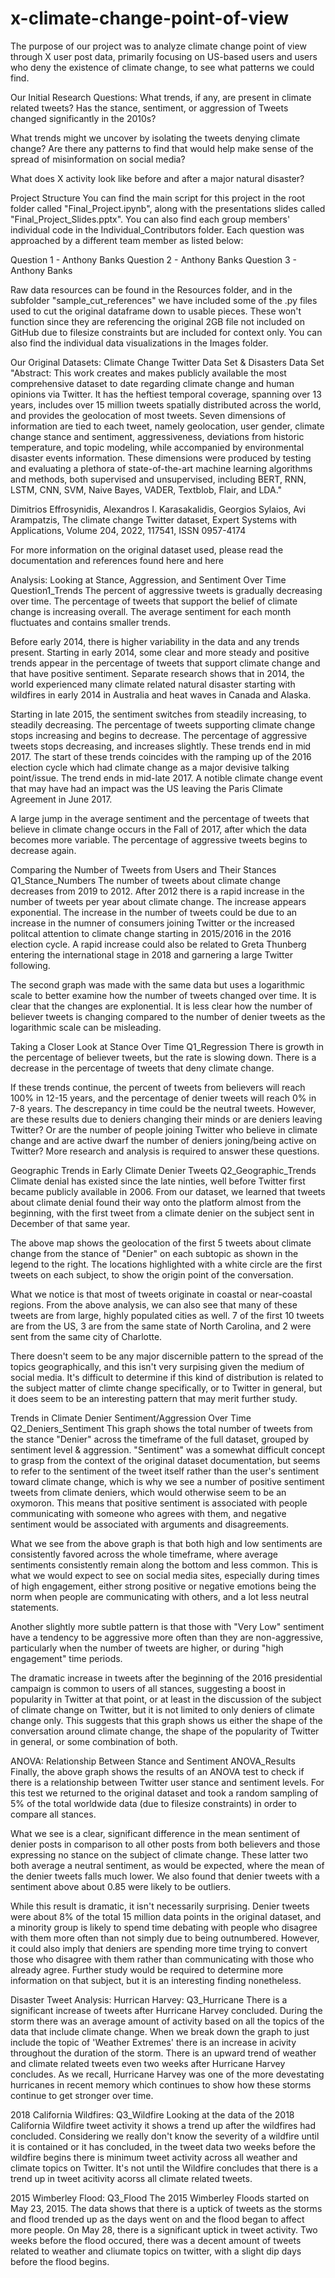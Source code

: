 # x-climate-change-point-of-view
The purpose of our project was to analyze climate change point of view through X user post data, primarily focusing on US-based users and users who deny the existence of climate change, to see what patterns we could find.

Our Initial Research Questions:
What trends, if any, are present in climate related tweets? Has the stance, sentiment, or aggression of Tweets changed significantly in the 2010s?

What trends might we uncover by isolating the tweets denying climate change? Are there any patterns to find that would help make sense of the spread of misinformation on social media?

What does X activity look like before and after a major natural disaster?

Project Structure
You can find the main script for this project in the root folder called "Final_Project.ipynb", along with the presentations slides called "Final_Project_Slides.pptx". You can also find each group members' individual code in the Individual_Contributors folder. Each question was approached by a different team member as listed below:


Question 1 - Anthony Banks
Question 2 - Anthony Banks
Question 3 - Anthony Banks

Raw data resources can be found in the Resources folder, and in the subfolder "sample_cut_references" we have included some of the .py files used to cut the original dataframe down to usable pieces. These won't function since they are referencing the original 2GB file not included on GitHub due to filesize constraints but are included for context only. You can also find the individual data visualizations in the Images folder.

Our Original Datasets:
Climate Change Twitter Data Set & Disasters Data Set
"Abstract: This work creates and makes publicly available the most comprehensive dataset to date regarding climate change and human opinions via Twitter. It has the heftiest temporal coverage, spanning over 13 years, includes over 15 million tweets spatially distributed across the world, and provides the geolocation of most tweets. Seven dimensions of information are tied to each tweet, namely geolocation, user gender, climate change stance and sentiment, aggressiveness, deviations from historic temperature, and topic modeling, while accompanied by environmental disaster events information. These dimensions were produced by testing and evaluating a plethora of state-of-the-art machine learning algorithms and methods, both supervised and unsupervised, including BERT, RNN, LSTM, CNN, SVM, Naive Bayes, VADER, Textblob, Flair, and LDA."

Dimitrios Effrosynidis, Alexandros I. Karasakalidis, Georgios Sylaios, Avi Arampatzis, The climate change Twitter dataset, Expert Systems with Applications, Volume 204, 2022, 117541, ISSN 0957-4174

For more information on the original dataset used, please read the documentation and references found here and here

Analysis:
Looking at Stance, Aggression, and Sentiment Over Time
Question1_Trends
The percent of aggressive tweets is gradually decreasing over time. The percentage of tweets that support the belief of climate change is increasing overall. The average sentiment for each month fluctuates and contains smaller trends.

Before early 2014, there is higher variability in the data and any trends present. Starting in early 2014, some clear and more steady and positive trends appear in the percentage of tweets that support climate change and that have positive sentiment. Separate research shows that in 2014, the world experienced many climate related natural disaster starting with wildfires in early 2014 in Australia and heat waves in Canada and Alaska.

Starting in late 2015, the sentiment switches from steadily increasing, to steadily decreasing. The percentage of tweets supporting climate change stops increasing and begins to decrease. The percentage of aggressive tweets stops decreasing, and increases slightly. These trends end in mid 2017. The start of these trends coincides with the ramping up of the 2016 election cycle which had climate change as a major devisive talking point/issue. The trend ends in mid-late 2017. A notible climate change event that may have had an impact was the US leaving the Paris Climate Agreement in June 2017.

A large jump in the average sentiment and the percentage of tweets that believe in climate change occurs in the Fall of 2017, after which the data becomes more variable. The percentage of aggressive tweets begins to decrease again.

Comparing the Number of Tweets from Users and Their Stances
Q1_Stance_Numbers
The number of tweets about climate change decreases from 2019 to 2012. After 2012 there is a rapid increase in the number of tweets per year about climate change. The increase appears exponential. The increase in the number of tweets could be due to an increase in the numner of consumers joining Twitter or the increased politcal attention to climate change starting in 2015/2016 in the 2016 election cycle. A rapid increase could also be related to Greta Thunberg entering the international stage in 2018 and garnering a large Twitter following.

The second graph was made with the same data but uses a logarithmic scale to better examine how the number of tweets changed over time. It is clear that the changes are explonential. It is less clear how the number of believer tweets is changing compared to the number of denier tweets as the logarithmic scale can be misleading.

Taking a Closer Look at Stance Over Time
Q1_Regression
There is growth in the percentage of believer tweets, but the rate is slowing down. There is a decrease in the percentage of tweets that deny climate change.

If these trends continue, the percent of tweets from believers will reach 100% in 12-15 years, and the percentage of denier tweets will reach 0% in 7-8 years. The descrepancy in time could be the neutral tweets. However, are these results due to deniers changing their minds or are deniers leaving Twitter? Or are the number of people joining Twitter who believe in climate change and are active dwarf the number of deniers joning/being active on Twitter? More research and analysis is required to answer these questions.

Geographic Trends in Early Climate Denier Tweets
Q2_Geographic_Trends
Climate denial has existed since the late ninties, well before Twitter first became publicly available in 2006. From our dataset, we learned that tweets about climate denial found their way onto the platform almost from the beginning, with the first tweet from a climate denier on the subject sent in December of that same year.

The above map shows the geolocation of the first 5 tweets about climate change from the stance of "Denier" on each subtopic as shown in the legend to the right. The locations highlighted with a white circle are the first tweets on each subject, to show the origin point of the conversation.

What we notice is that most of tweets originate in coastal or near-coastal regions. From the above analysis, we can also see that many of these tweets are from large, highly populated cities as well. 7 of the first 10 tweets are from the US, 3 are from the same state of North Carolina, and 2 were sent from the same city of Charlotte.

There doesn't seem to be any major discernible pattern to the spread of the topics geographically, and this isn't very surpising given the medium of social media. It's difficult to determine if this kind of distribution is related to the subject matter of climte change specifically, or to Twitter in general, but it does seem to be an interesting pattern that may merit further study.

Trends in Climate Denier Sentiment/Aggression Over Time
Q2_Deniers_Sentiment
This graph shows the total number of tweets from the stance "Denier" across the timeframe of the full dataset, grouped by sentiment level & aggression. "Sentiment" was a somewhat difficult concept to grasp from the context of the original dataset documentation, but seems to refer to the sentiment of the tweet itself rather than the user's sentiment toward climate change, which is why we see a number of positive sentiment tweets from climate deniers, which would otherwise seem to be an oxymoron. This means that positive sentiment is associated with people communicating with someone who agrees with them, and negative sentiment would be associated with arguments and disagreements.

What we see from the above graph is that both high and low sentiments are consistently favored across the whole timeframe, where average sentiments consistently remain along the bottom and less common. This is what we would expect to see on social media sites, especially during times of high engagement, either strong positive or negative emotions being the norm when people are communicating with others, and a lot less neutral statements.

Another slightly more subtle pattern is that those with "Very Low" sentiment have a tendency to be aggressive more often than they are non-aggressive, particularly when the number of tweets are higher, or during "high engagement" time periods.

The dramatic increase in tweets after the beginning of the 2016 presidential campaign is common to users of all stances, suggesting a boost in popularity in Twitter at that point, or at least in the discussion of the subject of climate change on Twitter, but it is not limited to only deniers of climate change only. This suggests that this graph shows us either the shape of the conversation around climate change, the shape of the popularity of Twitter in general, or some combination of both.

ANOVA: Relationship Between Stance and Sentiment
ANOVA_Results
Finally, the above graph shows the results of an ANOVA test to check if there is a relationship between Twitter user stance and sentiment levels. For this test we returned to the original dataset and took a random sampling of 5% of the total worldwide data (due to filesize constraints) in order to compare all stances.

What we see is a clear, significant difference in the mean sentiment of denier posts in comparison to all other posts from both believers and those expressing no stance on the subject of climate change. These latter two both average a neutral sentiment, as would be expected, where the mean of the denier tweets falls much lower. We also found that denier tweets with a sentiment above about 0.85 were likely to be outliers.

While this result is dramatic, it isn't necessarily surprising. Denier tweets were about 8% of the total 15 million data points in the original dataset, and a minority group is likely to spend time debating with people who disagree with them more often than not simply due to being outnumbered. However, it could also imply that deniers are spending more time trying to convert those who disagree with them rather than communicating with those who already agree. Further study would be required to determine more information on that subject, but it is an interesting finding nonetheless.

Disaster Tweet Analysis:
Hurrican Harvey:
Q3_Hurricane
There is a significant increase of tweets after Hurricane Harvey concluded. During the storm there was an average amount of activity based on all the topics of the data that include climate change. When we break down the graph to just include the topic of 'Weather Extremes' there is an increase in acivity throughout the duration of the storm. There is an upward trend of weather and climate related tweets even two weeks after Hurricane Harvey concludes. As we recall, Hurricane Harvey was one of the more devestating hurricanes in recent memory which continues to show how these storms continue to get stronger over time.

2018 California Wildfires:
Q3_Wildfire
Looking at the data of the 2018 California Wildfire tweet activity it shows a trend up after the wildfires had concluded. Considering we really don't know the severity of a wildfire until it is contained or it has concluded, in the tweet data two weeks before the wildfire begins there is minimum tweet activity across all weather and climate topics on Twitter. It's not until the Wildfire concludes that there is a trend up in tweet acitivity acorss all climate related tweets.

2015 Wimberley Flood:
Q3_Flood
The 2015 Wimberley Floods started on May 23, 2015. The data shows that there is a uptick of tweets as the storms and flood trended up as the days went on and the flood began to affect more people. On May 28, there is a significant uptick in tweet activity. Two weeks before the flood occured, there was a decent amount of tweets related to weather and cliumate topics on twitter, with a slight dip days before the flood begins.
